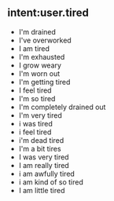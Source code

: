 ## intent:user.tired
- I'm drained
- I've overworked
- I am tired
- I'm exhausted
- I grow weary
- I'm worn out
- I'm getting tired
- I feel tired
- I'm so tired
- I'm completely drained out
- I'm very tired
- i was tired
- i feel tired
- i'm dead tired
- I'm a bit tires
- I was very tired
- I am really tired
- i am awfully tired
- i am kind of so tired
- I am little tired
